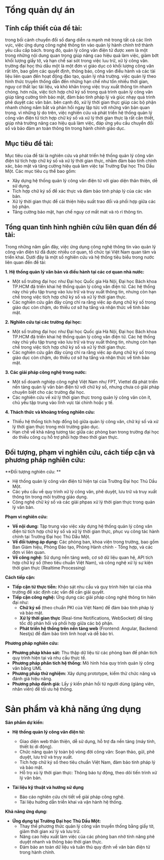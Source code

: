 # Tổng quản dự án

## Tính cấp thiết của đề tài:
trong bối cảnh chuyển đổi số đang diễn ra mạnh mẽ trong tất cả các lĩnh vực, việc ứng dụng công nghệ thông tin vào quản lý hành chính trở thành yêu cầu cấp bách. trong đó, quản lý công văn điện tử được xem là một trong những nội dung quan trọng giúp nâng cao hiệu quả làm việc, giảm bớt khối lượng giấy tờ, và hạn chế sai sót trong việc luu trữ, xử lý công văn. trường đại học thủ dầu một là một đơn vị giáo dục có khối lượng công văn rất lớn, bao gồm các quyết định, thông báo, công văn điều hành và các tài liệu liên quan đến hoạt động đào tạo, quản lý nhà trường. việc quản lý theo hình thức truyền thống dẫn đến những hạn chế như tốn nhiều thời gian, nguy cơ thất lạc tài liệu, và khó khăn trong việc truy xuất thông tin nhanh chóng. hơn nữa, việc tích hợp chữ ký số trong quá trình quản lý công văn giúp tăng cường tính bảo mật, đảm bảo tính pháp lý và giúc nhạy quá trình phê duyệt các văn bản. bên cạnh đó, xử lý thời gian thực giúp các bộ phận nhanh chóng nắm bắt và phản hồi ngay lập tức với những văn bản quan trọng. vì những lý do trên, việc nghiên cứu và phát triển hệ thống quản lý công văn điện tử tích hợp chữ ký số và xử lý thời gian thực là rất cần thiết, giúp nhà trường nâng cao hiệu quả làm việc, đáp ứng yêu cầu chuyển đổi số và bảo đảm an toàn thông tin trong hành chính giáo dục.

## Mục tiêu đề tài:
Mục tiêu của đề tài là nghiên cứu và phát triển hệ thống quản lý công văn điện tử tích hợp
chữ ký số và xử lý thời gian thực, nhằm đảm bảo tính chính xác, bảo mật và tăng cường
hiệu quả làm việc tại Trường Đại học Thủ Dầu Một. Các mục tiêu cụ thể bao gồm:
- Xây dựng hệ thống quản lý công văn điện tử với giao diện thân thiện, dễ sử dụng.
- Tích hợp chữ ký số để xác thực và đảm bảo tính pháp lý của các văn bản.
- Xử lý thời gian thực để cải thiện hiệu suất trao đổi và phối hợp giữa các bộ phận.
- Tăng cường bảo mật, hạn chế nguy cơ mất mát và rò rỉ thông tin.

## Tổng quan tình hình nghiên cứu liên quan đến đề tài:
Trong những năm gần đây, việc ứng dụng công nghệ thông tin vào quản lý công văn điện
tử đã được nhiều cơ quan, tổ chức tại Việt Nam quan tâm và triển khai. Dưới đây là một
số nghiên cứu và hệ thống tiêu biểu trong nước liên quan đến đề tài:

**1. Hệ thống quản lý văn bản và điều hành tại các cơ quan nhà nước:**
- Một số trường đại học như Đại học Quốc gia Hà Nội, Đại học Bách khoa TP.HCM đã triển khai hệ thống quản lý công văn điện tử. Các hệ thống này chủ yếu tập trung vào lưu trữ và truy xuất thông tin, nhưng còn hạn chế trong việc tích hợp chữ ký số và xử lý thời gian thực.
- Các nghiên cứu gần đây cũng chỉ ra rằng việc áp dụng chữ ký số trong giáo dục còn chậm, do thiếu cơ sở hạ tầng và nhận thức về tính bảo mật.

**2. Nghiên cứu tại các trường đại học:**
- Một số trường đại học như Đại học Quốc gia Hà Nội, Đại học Bách khoa TP.HCM đã triển khai hệ thống quản lý công văn điện tử. Các hệ thống này chủ yếu tập trung vào lưu trữ và truy xuất thông tin, nhưng còn hạn chế trong việc tích hợp chữ ký số và xử lý thời gian thực.
- Các nghiên cứu gần đây cũng chỉ ra rằng việc áp dụng chữ ký số trong giáo dục còn chậm, do thiếu cơ sở hạ tầng và nhận thức về tính bảo mật.

**3. Các giải pháp công nghệ trong nước:**
- Một số doanh nghiệp công nghệ Việt Nam như FPT, Viettel đã phát triển nền tảng quản lý văn bản điện tử với chữ ký số, nhưng chưa có giải pháp chuyên biệt cho các trường đại học.
- Các nghiên cứu về xử lý thời gian thực trong quản lý công văn còn ít, chủ yếu tập trung vào lĩnh vực tài chính hoặc y tế.

**4. Thách thức và khoảng trống nghiên cứu:**
- Thiếu hệ thống tích hợp đồng bộ giữa quản lý công văn, chữ ký số và xử lý thời gian thực trong môi trường giáo dục.
- Hạn chế về khả năng tương tác giữa các phòng ban trong trường đại học do thiếu công cụ hỗ trợ phối hợp theo thời gian thực.

## Đối tượng, phạm vi nghiên cứu, cách tiếp cận và phương pháp nghiên cứu:
**Đối tượng nghiên cứu: **
- Hệ thống quản lý công văn điện tử hiện tại của Trường Đại học Thủ Dầu Một.
- Các yêu cầu về quy trình xử lý công văn, phê duyệt, lưu trữ và truy xuất thông tin trong môi trường giáo dụng.
- Công nghệ chữ ký số và các giải phpas xử lý thời gian thực trong quản lý văn bản.

**Phạm vi nghiên cứu:**
- **Về nội dung:** Tập trung vào việc xây dựng hệ thống quản lý công văn điện tử tích hợp chữ ký số và xữ lý thời gian thực, phục vụ công tác hành chính tại Trường Đại học Thủ Dầu Một.
- **Về đối tượng áp dụng:** Các phòng ban, khoa viện trong trường, bao gồm Ban Giám hiệu, Phòng Đào tạo, Phòng Hành chính - Tổng hợp, và các đợn vi liên quan.
- **Về công nghệ:** Sử dụng nền tảng web, cơ sở dữ liệu quan hệ, API tích hợp chữ ký số (theo tiêu chuẩn Việt Nam), và công nghệ xử lý sự kiện thời gian thực (Realtime Processing)

**Cách tiếp cận:**
- **Tiếp cận từ thực tiễn:** Khảo sát nhu cầu và quy trình hiện tại của nhà trường để xác định các vấn đề cần giải quyết.
- **Tiếp cận công nghệ:** Ứng dụng các giải pháp công nghệ thông tin hiên đại như:
	- **Chữ ký số** (theo chuẩn PKI của Việt Nam) để đảm bảo tính pháp lý và bảo mật.
	- **Xử lý thời gian thực** (Real-time Notifications, WebSocket) để tăng tốc độ phản hồi và phối hợp giữa các bộ phận.
	- **Phát triển hệ thống trên nền tảng web** (Frontend: Angular, Backend: Nestjs) để đảm bảo tính linh hoạt và dễ bảo trì.

**Phương pháp nghiên cứu:**
- **Phương pháp khảo sát:** Thu thập dữ liệu từ các phòng ban để phân tích quy trình hiện tại và nhu cầu thực tế.
- **Phương pháp phân tích hệ thống:** Mô hình hóa quy trình quản lý công văn bằng UML
- **Phương pháp thử nghiệm:** Xây dựng prototype, kiểm thử chức năng và đánh giá hiệu năng.
- **Phương pháp đánh giá:** Lấy ý kiến phản hồi từ người dùng (giảng viên, nhân viên) để tối ưu hệ thống.

# Sản phẩm và khả năng ứng dụng
**Sản phẩm dự kiến:**
- **Hệ thống quản lý công văn điện tử:**
	- Giao diện web thân thiện, dễ sử dụng, hỗ trợ đa nền tảng (máy tính, thiết bị di
động).
	- Chức năng quản lý toàn bộ vòng đời công văn: Soạn thảo, gửi, phê duyệt, lưu
trữ và truy xuất.
	- Tích hợp chữ ký số theo tiêu chuẩn Việt Nam, đảm bảo tính pháp lý và bảo
mật.
	- Hỗ trọ xủ lý thời gian thực: Thông báo tự động, theo dõi tiến trình xử lý văn
bản.

- **Tài liệu kỹ thuật và hướng sử dụng**
	- Báo cáo nghiên cứu chi tiết về giải pháp công nghệ.
	- Tài liệu hướng dẫn triển khai và vận hành hệ thống.

**Khả năng ứng dụng:**
- **Ứng dụng tại Trường Đại học Thủ Dầu Một:**
	- Thay thế phương thức quản lý công văn truyền thống bằng giấy tờ, giảm thời gian xử lý và lưu trữ.
	- Nâng cao hiệu xuất làm việc của các phòng ban nhờ tính năng phê duyệt nhanh và thông báo thời gian thực.
	- Đảm bảo an toàn dữ liệu và tuân thủ quy định về văn bản điện tử trong hành chính.
